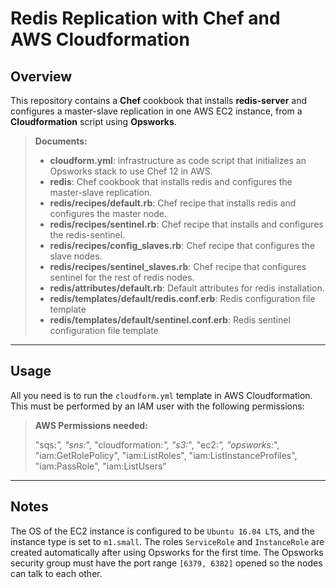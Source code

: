 Redis Replication with Chef and AWS Cloudformation
=======================================

Overview
-------------
This repository contains a **Chef** cookbook that installs **redis-server** and configures a master-slave replication in one AWS EC2 instance, from a **Cloudformation** script using **Opsworks**.
> **Documents:**
>
> - **cloudform.yml**: infrastructure as code script that initializes an Opsworks stack to use Chef 12 in AWS.
> - **redis**: Chef cookbook that installs redis and configures the master-slave replication.
> - **redis/recipes/default.rb**: Chef recipe that installs redis and configures the master node.
> - **redis/recipes/sentinel.rb**: Chef recipe that installs and configures the redis-sentinel.
> - **redis/recipes/config_slaves.rb**: Chef recipe that configures the slave nodes.
> - **redis/recipes/sentinel_slaves.rb**: Chef recipe that configures sentinel for the rest of redis nodes.
> - **redis/attributes/default.rb**: Default attributes for redis installation.
> - **redis/templates/default/redis.conf.erb**: Redis configuration file template
> - **redis/templates/default/sentinel.conf.erb**: Redis sentinel configuration file template


----------

Usage
-------------

All you need is to run  the ``cloudform.yml`` template in AWS Cloudformation. This must be performed by an IAM user with the following permissions:
> **AWS Permissions needed:**
>
> "sqs:*",
> "sns:*",
> "cloudformation:*",
> "s3:*",
> "ec2:*",
> "opsworks:*",
> "iam:GetRolePolicy",
> "iam:ListRoles",
> "iam:ListInstanceProfiles",
> "iam:PassRole",
> "iam:ListUsers"
----------

Notes
--------
The OS of the EC2 instance is configured to be `Ubuntu 16.04 LTS`, and the instance type is set to `m1.small`.
The roles `ServiceRole` and `InstanceRole` are created automatically after using Opsworks for the first time.
The Opsworks security group must have the port range `[6379, 6382]` opened so the nodes can talk to each other.
